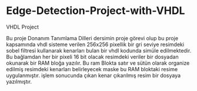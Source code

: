# Edge-Detection-Project-with-VHDL
VHDL Project

Bu proje Donanım Tanımlama Dilleri dersimin proje görevi olup bu proje kapsamında vhdl sisteme verilen 256x256 pixellik bir gri seviye resimdeki sobel filtresi kullanarak kenarları bulan bir vhdl kodunda simüle edilmektedir. Bu bağlamdan her bir pixeli 16 bit olacak resimdeki veriler bir dosyadan okunarak bir RAM bloğa yazılır. Bu ram Blokta satır ve sütün olarak organize edilmiş resimdeki kenarları belirleyecek maske bu RAM bloktaki resime uygulanmıştır. işlem sonucunda çıkan kenar çıkarılmış resim bir dosyaya yazılmıştır.
